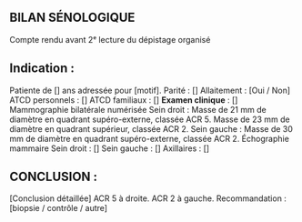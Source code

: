 ## BILAN SÉNOLOGIQUE
Compte rendu avant 2ᵉ lecture du dépistage organisé

## Indication :
Patiente de [] ans adressée pour [motif].
Parité : []
Allaitement : [Oui / Non]
ATCD personnels : []
ATCD familiaux : []
**Examen clinique** : []
Mammographie bilatérale numérisée
Sein droit :
Masse de 21 mm de diamètre en quadrant supéro-externe, classée ACR 5.
Masse de 23 mm de diamètre en quadrant supérieur, classée ACR 2.
Sein gauche :
Masse de 30 mm de diamètre en quadrant supéro-externe, classée ACR 2.
Échographie mammaire
Sein droit :
[]
Sein gauche :
[]
Axillaires : []

## CONCLUSION :
[Conclusion détaillée]
ACR 5 à droite.
ACR 2 à gauche.
Recommandation : [biopsie / contrôle / autre]
